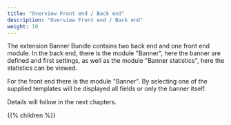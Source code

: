 ```yaml
---
title: "Overview Front end / Back end"
description: "Overview Front end / Back end"
weight: 10
---
```


The extension Banner Bundle contains two back end and one front end module.
In the back end, there is the module "Banner", here the banner are defined and
first settings, as well as the module "Banner statistics", here the statistics
can be viewed.

For the front end there is the module "Banner". By selecting one of the supplied
templates will be displayed all fields or only the banner itself.

Details will follow in the next chapters.


{{% children %}}